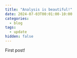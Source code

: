 ```yaml
---
title: "Analysis is beautiful!"
date: 2024-07-03T00:01:00-10:00
categories:
  - blog
tags:
  - update
hidden: false
---
```


First post!
